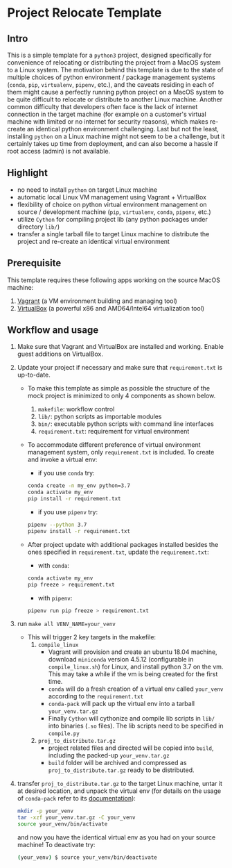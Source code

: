 # Project Relocate Template

## Intro

This is a simple template for a `python3` project, designed specifically for convenience of relocating or distributing the project from a MacOS system to a Linux system. The motivation behind this template is due to the state of multiple choices of python environment / package management systems (`conda`, `pip`, `virtualenv`, `pipenv`, etc.), and the caveats residing in each of them might cause a perfectly running python project on a MacOS system to be quite difficult to relocate or distribute to another Linux machine. Another common difficulty that developers often face is the lack of internet connection in the target machine (for example on a customer's virtual machine with limited or no internet for security reasons), which makes re-create an identical python environment challenging. Last but not the least, installing `python` on a Linux machine might not seem to be a challenge, but it certainly takes up time from deployment, and can also become a hassle if root access (admin) is not available.

## Highlight

- no need to install `python` on target Linux machine
- automatic local Linux VM management using Vagrant + VirtualBox
- flexibility of choice on python virtual environment management on source / development machine (`pip`, `virtualenv`, `conda`, `pipenv`, etc.)
- utilize `Cython` for compiling project lib (any python packages under directory `lib/`)
- transfer a single tarball file to target Linux machine to distribute the project and re-create an identical virtual environment

## Prerequisite

This template requires these following apps working on the source MacOS machine:

1. [Vagrant](https://www.vagrantup.com/downloads.html) (a VM environment building and managing tool)
2. [VirtualBox](https://www.virtualbox.org/) (a powerful x86 and AMD64/Intel64 virtualization tool)

## Workflow and usage

1. Make sure that Vagrant and VirtualBox are installed and working. Enable guest additions on VirtualBox.
2. Update your project if necessary and make sure that `requirement.txt` is up-to-date.
    - To make this template as simple as possible the structure of the mock project is minimized to only 4 components as shown below.
        1. `makefile`: workflow control
        2. `lib/`: python scripts as importable modules
        3. `bin/`: executable python scripts with command line interfaces
        4. `requirement.txt`: requirement for virtual environment
    - To accommodate different preference of virtual environment management system, only `requirement.txt` is included. To create and invoke a virtual env:
        - if you use `conda` try:

        ``` bash
        conda create -n my_env python=3.7
        conda activate my_env
        pip install -r requirement.txt
        ```

        - if you use `pipenv` try:

        ``` bash
        pipenv --python 3.7
        pipenv install -r requirement.txt
        ```

    - After project update with additional packages installed besides the ones specified in `requirement.txt`, update the `requirement.txt`:
        - with `conda`:

        ``` bash
        conda activate my_env
        pip freeze > requirement.txt
        ```

        - with `pipenv`:

        ``` bash
        pipenv run pip freeze > requirement.txt
        ```

3. run `make all VENV_NAME=your_venv`
    - This will trigger 2 key targets in the makefile:
        1. `compile_linux`
            - Vagrant will provision and create an ubuntu 18.04 machine, download `miniconda` version 4.5.12 (configurable in `compile_linux.sh`) for Linux, and install python 3.7 on the vm. This may take a while if the vm is being created for the first time.
            - `conda` will do a fresh creation of a virtual env called `your_venv` according to the `requirement.txt`
            - `conda-pack` will pack up the virtual env into a tarball `your_venv.tar.gz`
            - Finally `Cython` will cythonize and compile lib scripts in `lib/` into binaries (`.so` files). The lib scripts need to be specified in `compile.py`
        2. `proj_to_distribute.tar.gz`
            - project related files and directed will be copied into `build`, including the packed-up `your_venv.tar.gz`
            - `build` folder will be archived and compressed as `proj_to_distribute.tar.gz` ready to be distributed.
4. transfer `proj_to_distribute.tar.gz` to the target Linux machine, untar it at desired location, and unpack the virtual env (for details on the usage of `conda-pack` refer to its [documentation](https://conda.github.io/conda-pack/)):

    ``` bash
    mkdir -p your_venv
    tar -xzf your_venv.tar.gz -C your_venv
    source your_venv/bin/activate
    ```

    and now you have the identical virtual env as you had on your source machine! To deactivate try:

    ``` bash
    (your_venv) $ source your_venv/bin/deactivate
    ```